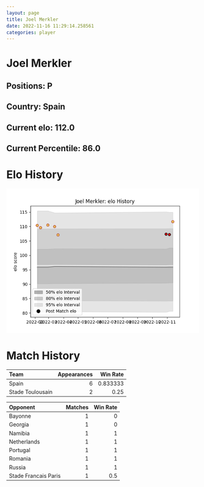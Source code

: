 ```yaml
---  
layout: page  
title: Joel Merkler  
date: 2022-11-16 11:29:14.258561  
categories: player  
---
```

# Joel Merkler

## Positions: P

## Country: Spain

## Current elo: 112.0

## Current Percentile: 86.0

# Elo History


![elo history](history_JoelMerkler.png)
# Match History


| Team             |   Appearances |   Win Rate |
|:-----------------|--------------:|-----------:|
| Spain            |             6 |   0.833333 |
| Stade Toulousain |             2 |   0.25     |

| Opponent             |   Matches |   Win Rate |
|:---------------------|----------:|-----------:|
| Bayonne              |         1 |        0   |
| Georgia              |         1 |        0   |
| Namibia              |         1 |        1   |
| Netherlands          |         1 |        1   |
| Portugal             |         1 |        1   |
| Romania              |         1 |        1   |
| Russia               |         1 |        1   |
| Stade Francais Paris |         1 |        0.5 |